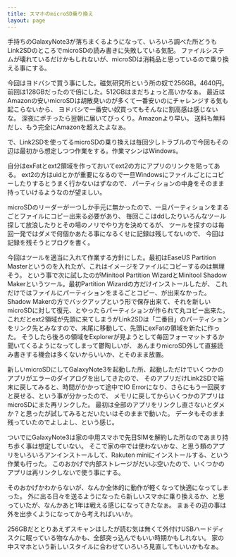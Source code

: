 ```yaml
---
title: スマホのmicroSD乗り換え
layout: page
---
```

手持ちのGalaxyNote3が落ちまくるようになって、いろいろ調べた所どうもLink2SDのところでmicroSDの読み書きに失敗している気配。
ファイルシステムが壊れているだけかもしれないが、microSDは消耗品と思っているので乗り換える事にする。

今回はヨドバシで買う事にした。磁気研究所という所の奴で256GB。4640円。前回は128GBだったので倍にした。512GBはまだちょっと高いかなぁ。
最近はAmazonの安いmicroSDは胡散臭いのが多くて一番安いのにチャレンジする気も起こらないから、
ヨドバシで一番安い奴買ってもそんなに割高感は感じないな。
深夜にポチったら翌朝に届いてびっくり。Amazonより早い。
送料も無料だし、もう完全にAmazonを超えたよなぁ。

で、Link2SDを使ってるmicroSDの乗り換えは毎回少しトラブルので今回もその辺は最初から想定しつつ作業をする。作業マシンはWindows。

自分はexFatとext2領域を作っておいてext2の方にアプリのリンクを貼ってある。
ext2の方はuidとかが重要になるので一旦Windowsにファイルごとにコピーしたりするとうまく行かないはずなので、
パーティションの中身をそのまま持っていけるようなのが望ましい。

microSDのリーダーが一つしか手元に無かったので、一旦パーティションをまるごとファイルにコピー出来る必要があり、
毎回ここはddしたりいろんなツール探して放浪したりとその場のノリでやり方を決めてるが、
ツールを探すのは毎回一発ではダメで何個かあたる事になるくせに記録は残してないので、
今回は記録を残そうとブログを書く。

今回はツールを適当に入れて作業する方針にした。最初はEaseUS Partition Masterというのを入れたが、これはイメージをファイルにコピーするのは無理そう。
という事で次に試したのがMinitool Partition WizardとMinitool Shadow Makerというツール。最初Partition Wizardの方だけインストールしたが、
これだけではファイルにパーティションをまるごとコピー、が出来なかった。
Shadow Makerの方でバックアップという形で保存出来て、それを新しいmicroSDに対して復元、とやったらパーティションが作られて丸コピー出来た。
これだとext2領域が先頭に来てしまうがLink2SDは「二番目」のパーティションをリンク先とみなすので、末尾に移動して、先頭にexFatの領域を新たに作った。
そうしたら後ろの領域をExplorerが見ようとして毎回フォーマットするか聞いてくるようになってしまって鬱陶しいが、
あんまりmicroSD外して直接読み書きする機会は多くないからいいか、とそのまま放置。

新しいmicroSDにしてGalaxyNote3を起動した所、起動しただけでいくつかのアプリがエラーのダイアログを出してきたので、
そのアプリだけLink2SDで端末に戻してみると、時間がかかって途中でIO Errorになり、さらにもう一回戻すと戻せる、という事が分かったので、
メモリに戻してからいくつかのアプリはmicroSDにまた再リンクした。
最初は全部のアプリをリンクし直さないとダメか？と思ったが試してみるとだいたいはそのままで動いた。
データもそのまま残っていたのでよしよし、という感じ。

ついでにGalaxyNote3は家の中用スマホで先日SIMを解約した所なのであまり持ち歩く事は想定していない。
そこで家の中では使わないかな、と思う類のアプリをいろいろアンインストールして、Rakuten miniにインストールする、という作業も行った。
このおかげで内部ストレージがだいぶ空いたので、いくつかのアプリは再リンクしないで使う事にする。

そのおかげかわからないが、なんか全体的に動作が軽くなって快適になってしまった。
外に出る日々を送るようになったら新しいスマホに乗り換えるか、と思っていたが、なんかあと1年は戦える感じになってきたなぁ。
まぁその辺の事は外を出歩くようになってから考えればいいか。

256GBだととりあえずスキャンはしたが読む気は無くて外付けUSBハードディスクに眠っている物なんかも、全部突っ込んでもいい時期かもしれない。
家の中スマホという新しいスタイルに合わせていろいろ見直してもいいかもなぁ。
